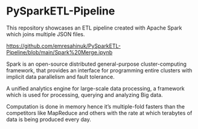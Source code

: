 # PySparkETL-Pipeline
This repository showcases an ETL pipeline created with Apache Spark which joins multiple JSON files. 

https://github.com/emresahinuk/PySparkETL-Pipeline/blob/main/Spark%20Merge.ipynb

Spark is an open-source distributed general-purpose cluster-computing framework, that provides an interface for programming entire clusters with implicit data parallelism and fault tolerance.

A unified analytics engine for large-scale data processing, a framework which is used for processing, querying and analyzing Big data.

Computation is done in memory hence it’s multiple-fold fasters than the competitors like MapReduce and others with the rate at which terabytes of data is being produced every day.
